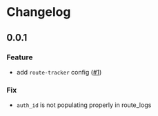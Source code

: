 # Changelog

## 0.0.1

### Feature
 - add `route-tracker` config ([#1](https://github.com/AmolKumarGupta/laravel-route-tracker/issues/1))


### Fix
 - `auth_id` is not populating properly in route_logs